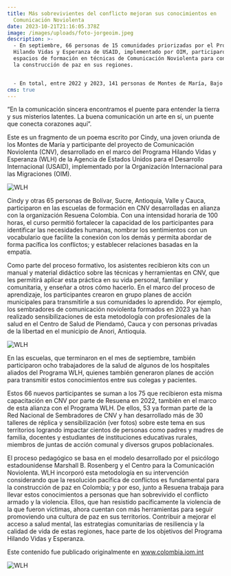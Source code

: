 ```yaml
---
title: Más sobrevivientes del conflicto mejoran sus conocimientos en
  Comunicación Noviolenta
date: 2023-10-21T21:16:05.378Z
image: /images/uploads/foto-jorgeoim.jpeg
description: >-
  - En septiembre, 66 personas de 15 comunidades priorizadas por el Programa
  Hilando Vidas y Esperanza de USAID, implementado por OIM, participaron en
  espacios de formación en técnicas de Comunicación Noviolenta para contribuir a
  la construcción de paz en sus regiones.


  - En total, entre 2022 y 2023, 141 personas de Montes de María, Bajo Cauca y Nordeste Antioqueño, Valle y Norte del Cauca se han capacitado en esta metodología.
cms: true
---
```

“En la comunicación sincera encontramos el puente para entender la tierra y sus misterios latentes. La buena comunicación un arte en sí, un puente que conecta corazones aquí”. 

Este es un fragmento de un poema escrito por Cindy, una joven oriunda de los Montes de María y participante del proyecto de Comunicación Noviolenta (CNV), desarrollado en el marco del Programa Hilando Vidas y Esperanza (WLH) de la Agencia de Estados Unidos para el Desarrollo Internacional (USAID), implementado por la Organización Internacional para las Migraciones (OIM).

![WLH](https://colombia.iom.int/sites/g/files/tmzbdl1011/files/images/Notas/portada-nota222.jpg)

Cindy y otras 65 personas de Bolívar, Sucre, Antioquia, Valle y Cauca, participaron en las escuelas de formación en CNV desarrolladas en alianza con la organización Resuena Colombia. Con una intensidad horaria de 100 horas, el curso permitió fortalecer la capacidad de los participantes para identificar las necesidades humanas, nombrar los sentimientos con un vocabulario que facilite la conexión con los demás y permita abordar de forma pacífica los conflictos; y establecer relaciones basadas en la empatía. 

Como parte del proceso formativo, los asistentes recibieron kits con un manual y material didáctico sobre las técnicas y herramientas en CNV, que les permitirá aplicar esta práctica en su vida personal, familiar y comunitaria, y enseñar a otros cómo hacerlo. En el marco del proceso de aprendizaje, los participantes crearon en grupo planes de acción municipales para transmitirle a sus comunidades lo aprendido. Por ejemplo, los sembradores de comunicación noviolenta formados en 2023 ya han realizado sensibilizaciones de esta metodología con profesionales de la salud en el Centro de Salud de Piendamó, Cauca y con personas privadas de la libertad en el municipio de Anori, Antioquia.

![WLH](https://colombia.iom.int/sites/g/files/tmzbdl1011/files/images/Notas/portada-nota333.jpg)

En las escuelas, que terminaron en el mes de septiembre, también participaron ocho trabajadores de la salud de algunos de los hospitales aliados del Programa WLH, quienes también generaron planes de acción para transmitir estos conocimientos entre sus colegas y pacientes. 

Estos 66 nuevos participantes se suman a los 75 que recibieron esta misma capacitación en CNV por parte de Resuena en 2022, también en el marco de esta alianza con el Programa WLH. De ellos, 53 ya forman parte de la Red Nacional de Sembradores de CNV y han desarrollado más de 30 talleres de réplica y sensibilización (ver fotos) sobre este tema en sus territorios logrando impactar cientos de personas como padres y madres de familia, docentes y estudiantes de instituciones educativas rurales, miembros de juntas de acción comunal y diversos grupos poblacionales.

El proceso pedagógico se basa en el modelo desarrollado por el psicólogo estadounidense Marshall B. Rosenberg y el Centro para la Comunicación Noviolenta. WLH incorporó esta metodología en su intervención considerando que la resolución pacífica de conflictos es fundamental para la construcción de paz en Colombia; y por eso, junto a Resuena trabaja para llevar estos conocimientos a personas que han sobrevivido el conflicto armado y la violencia. Ellos, que han resistido pacíficamente la violencia de la que fueron víctimas, ahora cuentan con más herramientas para seguir promoviendo una cultura de paz en sus territorios. Contribuir a mejorar el acceso a salud mental, las estrategias comunitarias de resiliencia y la calidad de vida de estas regiones, hace parte de los objetivos del Programa Hilando Vidas y Esperanza. 

Este contenido fue publicado originalmente en www.colombia.iom.int

![WLH](https://colombia.iom.int/sites/g/files/tmzbdl1011/files/images/Notas/portada-nota444.jpg)